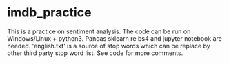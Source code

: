 # imdb_practice
This is a practice on sentiment analysis.
The code can be run on Windows/Linux + python3.
Pandas sklearn re bs4 and jupyter notebook are needed.
'english.txt' is a source of stop words which can be replace by other third party stop word list.
See code for more comments.

